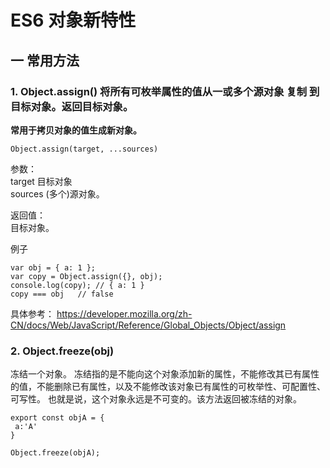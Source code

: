 # ES6 对象新特性

## 一 常用方法

### 1. Object.assign() 将所有可枚举属性的值从一或多个源对象 复制 到目标对象。返回目标对象。

**常用于拷贝对象的值生成新对象。**

```
Object.assign(target, ...sources)
```

参数：  
target 目标对象  
sources   (多个)源对象。

返回值：   
目标对象。

例子


```
var obj = { a: 1 };
var copy = Object.assign({}, obj);
console.log(copy); // { a: 1 }
copy === obj   // false
```

具体参考：
https://developer.mozilla.org/zh-CN/docs/Web/JavaScript/Reference/Global_Objects/Object/assign

### 2. Object.freeze(obj)
冻结一个对象。
冻结指的是不能向这个对象添加新的属性，不能修改其已有属性的值，不能删除已有属性，以及不能修改该对象已有属性的可枚举性、可配置性、可写性。
也就是说，这个对象永远是不可变的。该方法返回被冻结的对象。


```
export const objA = {
 a:'A'
}

Object.freeze(objA); 
```




